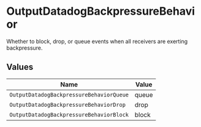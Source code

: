 # OutputDatadogBackpressureBehavior

Whether to block, drop, or queue events when all receivers are exerting backpressure.


## Values

| Name                                     | Value                                    |
| ---------------------------------------- | ---------------------------------------- |
| `OutputDatadogBackpressureBehaviorQueue` | queue                                    |
| `OutputDatadogBackpressureBehaviorDrop`  | drop                                     |
| `OutputDatadogBackpressureBehaviorBlock` | block                                    |